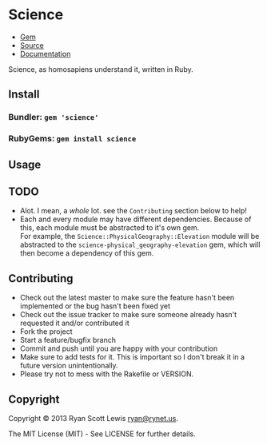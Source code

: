 # Science

* [Gem](https://rubygems.org/gems/science)
* [Source](https://github.com/RyanScottLewis/science)
* [Documentation](http://rubydoc.info/gems/science/frames)

Science, as homosapiens understand it, written in Ruby.

## Install

### Bundler: `gem 'science'`

### RubyGems: `gem install science`

## Usage

## TODO

* Alot. I mean, a *whole* lot. see the `Contributing` section below to help!
* Each and every module may have different dependencies.
  Because of this, each module must be abstracted to it's own gem.  
  For example, the `Science::PhysicalGeography::Elevation` module will be abstracted to the
  `science-physical_geography-elevation` gem, which will then become a dependency of this gem.

## Contributing

* Check out the latest master to make sure the feature hasn't been implemented or the bug hasn't been fixed yet
* Check out the issue tracker to make sure someone already hasn't requested it and/or contributed it
* Fork the project
* Start a feature/bugfix branch
* Commit and push until you are happy with your contribution
* Make sure to add tests for it. This is important so I don't break it in a future version unintentionally.
* Please try not to mess with the Rakefile or VERSION.

## Copyright

Copyright © 2013 Ryan Scott Lewis <ryan@rynet.us>.

The MIT License (MIT) - See LICENSE for further details.

